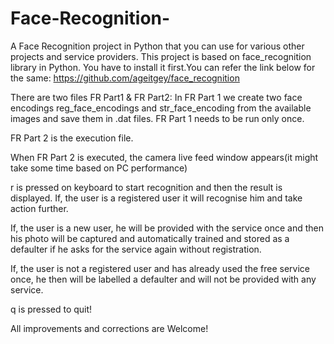 # Face-Recognition-
A Face Recognition project in Python that you can use for various other projects and service providers. 
This project is based on face_recognition library in Python. You have to install it first.You can refer the link below for the same:
https://github.com/ageitgey/face_recognition

There are two files FR Part1 & FR Part2:
In FR Part 1 we create two face encodings reg_face_encodings and str_face_encoding from the available images and save them in .dat files.
FR Part 1 needs to be run only once.

FR Part 2 is the execution file.

When FR Part 2 is executed, the camera live feed window appears(it might take some time based on PC performance)

r is pressed on keyboard to start recognition and then the result is displayed.
If, the user is a registered user it will recognise him and take action further.

If, the user is a new user, he will be provided with the service once and then his photo will be captured and automatically trained and stored as a defaulter if he asks for the service again without registration.

If, the user is not a registered user and has already used the free service once, he then will be labelled a defaulter and will not be provided with any service.

q is pressed to quit!

All improvements and corrections are Welcome!
